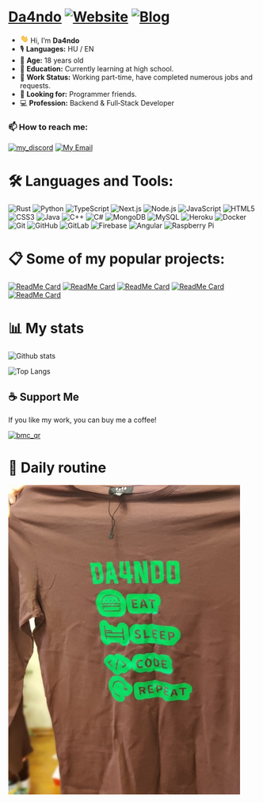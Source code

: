 # [Da4ndo](https://da4ndo.com)  [![Website](https://img.shields.io/website?label=da4ndo.com&style=flat&url=https://da4ndo.com)](https://da4ndo.com) [![Blog](https://img.shields.io/website?label=blog.da4ndo.com&style=flat&url=https://blog.da4ndo.com)](https://blog.da4ndo.com)

- <img src="https://github.com/Da4ndo/Da4ndo/blob/main/Hi.gif" width="17px"> Hi, I’m **Da4ndo**
- 🎙️ **Languages:** HU / EN
- 🎉 **Age:** 18 years old
- 🌱 **Education:** Currently learning at high school.
- 💼 **Work Status:** Working part-time, have completed numerous jobs and requests.
- 💞️ **Looking for:** Programmer friends.
- 💻 **Profession:** Backend & Full‑Stack Developer

### 📫 How to reach me:
[![my_discord]](https://discord.com/users/451067907716153354)
[![My Email](https://img.shields.io/badge/email-D14836?style=for-the-badge&logo=gmail&logoColor=white)](mailto:contact@da4ndo.com "contact@da4ndo.com")

[my_discord]: https://img.shields.io/badge/Discord-7289DA?style=for-the-badge&logo=discord&logoColor=white
           "Da4ndo#0934"

# 🛠️ Languages and Tools:

![Rust](https://img.shields.io/badge/-Rust-black?style=flat-square&logo=rust&logoColor=white)
![Python](https://img.shields.io/badge/-Python-black?style=flat-square&logo=Python)
![TypeScript](https://img.shields.io/badge/-TypeScript-007ACC?style=flat-square&logo=typescript&logoColor=white)
![Next.js](https://img.shields.io/badge/-Next.js-000000?style=flat-square&logo=next.js&logoColor=white)
![Node.js](https://img.shields.io/badge/-Node.js-black?style=flat-square&logo=Node.js)
![JavaScript](https://img.shields.io/badge/-JavaScript-black?style=flat-square&logo=javascript)
![HTML5](https://img.shields.io/badge/-HTML5-E34F26?style=flat-square&logo=html5&logoColor=white)
![CSS3](https://img.shields.io/badge/-CSS3-1572B6?style=flat-square&logo=css3)
![Java](https://img.shields.io/badge/-Java-E34A86?style=flat-square&logo=java&logoColor=white)
![C++](https://img.shields.io/badge/-C++-00599C?style=flat-square&logo=c)
![C#](https://img.shields.io/badge/-C%23-239120?style=flat-square&logo=c-sharp&logoColor=white)
![MongoDB](https://img.shields.io/badge/-MongoDB-black?style=flat-square&logo=mongodb)
![MySQL](https://img.shields.io/badge/-MySQL-black?style=flat-square&logo=mysql)
![Heroku](https://img.shields.io/badge/-Heroku-430098?style=flat-square&logo=heroku)
![Docker](https://img.shields.io/badge/-Docker-black?style=flat-square&logo=docker)
![Git](https://img.shields.io/badge/-Git-black?style=flat-square&logo=git)
![GitHub](https://img.shields.io/badge/-GitHub-181717?style=flat-square&logo=github)
![GitLab](https://img.shields.io/badge/-GitLab-FCA121?style=flat-square&logo=gitlab)
![Firebase](https://img.shields.io/badge/-Firebase-FFCA28?style=flat-square&logo=firebase&logoColor=black)
![Angular](https://img.shields.io/badge/-Angular-DD0031?style=flat-square&logo=angular&logoColor=white)
![Raspberry Pi](https://img.shields.io/badge/-Raspberry%20Pi-C51A4A?style=flat-square&logo=Raspberry-Pi)

# 📋 Some of my popular projects:
[![ReadMe Card](https://github-readme-stats.vercel.app/api/pin/?username=Da4ndo&repo=Hyde-Ext)](https://github.com/Da4ndo/Hyde-Ext)
[![ReadMe Card](https://github-readme-stats.vercel.app/api/pin/?username=Da4ndo&repo=NestAuthFlow)](https://github.com/Da4ndo/NestAuthFlow)
[![ReadMe Card](https://github-readme-stats.vercel.app/api/pin/?username=Da4ndo&repo=project-cleaner)](https://github.com/Da4ndo/project-cleaner)
[![ReadMe Card](https://github-readme-stats.vercel.app/api/pin/?username=Da4ndo&repo=Better-DiscordJS-V14-Bot-Template)](https://github.com/Da4ndo/Better-DiscordJS-V14-Bot-Template)
[![ReadMe Card](https://github-readme-stats.vercel.app/api/pin/?username=Da4ndo&repo=CEngine)](https://github.com/Da4ndo/CEngine)

# 📊 My stats

![Github stats](https://github-readme-stats.vercel.app/api?username=Da4ndo&count_private=true&show_icons=true&theme=radical&layout=compact)

![Top Langs](https://github-readme-stats.vercel.app/api/top-langs/?username=Da4ndo&layout=compact&langs_count=100&hide=Mathematica,Kotlin,Shell,ShaderLab,GLSL,HLSL&theme=radical&exclude_repo=Planet-Portal,OverheatingChaosGame,FizzBuzz-EVERYTHING,ELEVATEgame,Eltusa1,Eltusa2,Eltusa3,Eltusa,AR-RR,ELECTRIFIED)

## ☕ Support Me

If you like my work, you can buy me a coffee!

<a href="https://coff.ee/Da4ndo">
  <img alt="bmc_qr" src="https://github.com/user-attachments/assets/ed61e117-6fb7-421f-9ef8-30091e826891">
</a>

# 🔁 Daily routine

![Daily routine](https://github.com/Da4ndo/Da4ndo/blob/main/daily_routine.jpg)
